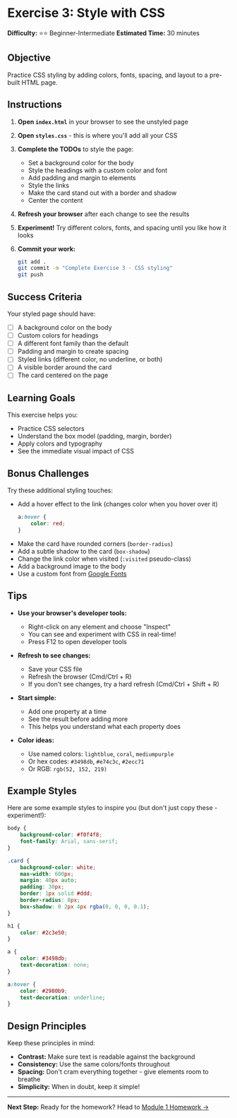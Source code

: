 # Exercise 3: Style with CSS

**Difficulty:** ⭐⭐ Beginner-Intermediate
**Estimated Time:** 30 minutes

## Objective

Practice CSS styling by adding colors, fonts, spacing, and layout to a pre-built HTML page.

## Instructions

1. **Open `index.html`** in your browser to see the unstyled page

2. **Open `styles.css`** - this is where you'll add all your CSS

3. **Complete the TODOs** to style the page:
   - Set a background color for the body
   - Style the headings with a custom color and font
   - Add padding and margin to elements
   - Style the links
   - Make the card stand out with a border and shadow
   - Center the content

4. **Refresh your browser** after each change to see the results

5. **Experiment!** Try different colors, fonts, and spacing until you like how it looks

6. **Commit your work:**
   ```bash
   git add .
   git commit -m "Complete Exercise 3 - CSS styling"
   git push
   ```

## Success Criteria

Your styled page should have:
- [ ] A background color on the body
- [ ] Custom colors for headings
- [ ] A different font family than the default
- [ ] Padding and margin to create spacing
- [ ] Styled links (different color, no underline, or both)
- [ ] A visible border around the card
- [ ] The card centered on the page

## Learning Goals

This exercise helps you:
- Practice CSS selectors
- Understand the box model (padding, margin, border)
- Apply colors and typography
- See the immediate visual impact of CSS

## Bonus Challenges

Try these additional styling touches:
- Add a hover effect to the link (changes color when you hover over it)
  ```css
  a:hover {
      color: red;
  }
  ```
- Make the card have rounded corners (`border-radius`)
- Add a subtle shadow to the card (`box-shadow`)
- Change the link color when visited (`:visited` pseudo-class)
- Add a background image to the body
- Use a custom font from [Google Fonts](https://fonts.google.com/)

## Tips

- **Use your browser's developer tools:**
  - Right-click on any element and choose "Inspect"
  - You can see and experiment with CSS in real-time!
  - Press F12 to open developer tools

- **Refresh to see changes:**
  - Save your CSS file
  - Refresh the browser (Cmd/Ctrl + R)
  - If you don't see changes, try a hard refresh (Cmd/Ctrl + Shift + R)

- **Start simple:**
  - Add one property at a time
  - See the result before adding more
  - This helps you understand what each property does

- **Color ideas:**
  - Use named colors: `lightblue`, `coral`, `mediumpurple`
  - Or hex codes: `#3498db`, `#e74c3c`, `#2ecc71`
  - Or RGB: `rgb(52, 152, 219)`

## Example Styles

Here are some example styles to inspire you (but don't just copy these - experiment!):

```css
body {
    background-color: #f0f4f8;
    font-family: Arial, sans-serif;
}

.card {
    background-color: white;
    max-width: 600px;
    margin: 40px auto;
    padding: 30px;
    border: 1px solid #ddd;
    border-radius: 8px;
    box-shadow: 0 2px 4px rgba(0, 0, 0, 0.1);
}

h1 {
    color: #2c3e50;
}

a {
    color: #3498db;
    text-decoration: none;
}

a:hover {
    color: #2980b9;
    text-decoration: underline;
}
```

## Design Principles

Keep these principles in mind:
- **Contrast:** Make sure text is readable against the background
- **Consistency:** Use the same colors/fonts throughout
- **Spacing:** Don't cram everything together - give elements room to breathe
- **Simplicity:** When in doubt, keep it simple!

---

**Next Step:** Ready for the homework? Head to [Module 1 Homework →](../../homework/)
